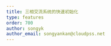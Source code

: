 ```yaml
---
title: 三相交流系统的快速初始化
type: features
order: 700
author: songyk
author_email: songyankan@cloudpss.net
---
```


